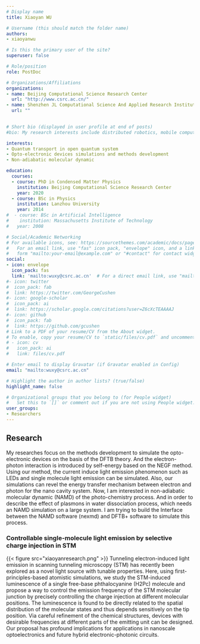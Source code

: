 ```yaml
---
# Display name
title: Xiaoyan WU

# Username (this should match the folder name)
authors:
- xiaoyanwu

# Is this the primary user of the site?
superuser: false

# Role/position
role: PostDoc

# Organizations/Affiliations
organizations:
- name: Beijing Computational Science Research Center
  url: "http://www.csrc.ac.cn/"
- name: Shenzhen JL Computational Science And Applied Research Institute
  url: ""
  

# Short bio (displayed in user profile at end of posts)
#bio: My research interests include distributed robotics, mobile computing and programmable matter.

interests:
- Quantum transport in open quantum system
- Opto-electronic devices simulations and methods development
- Non-adiabatic molecular dynamic

education:
  courses:
  - course: PhD in Condensed Matter Physics
    institution: Beijing Computational Science Research Center
    year: 2020
  - course: BSc in Physics
    institution: Lanzhou University
    year: 2014
#  - course: BSc in Artificial Intelligence
#    institution: Massachusetts Institute of Technology
#   year: 2008

# Social/Academic Networking
# For available icons, see: https://sourcethemes.com/academic/docs/page-builder/#icons
#   For an email link, use "fas" icon pack, "envelope" icon, and a link in the
#   form "mailto:your-email@example.com" or "#contact" for contact widget.
social:
- icon: envelope
  icon_pack: fas
  link: 'mailto:wuxy@csrc.ac.cn'  # For a direct email link, use "mailto:test@example.org".
#- icon: twitter
#  icon_pack: fab
#  link: https://twitter.com/GeorgeCushen
#- icon: google-scholar
#  icon_pack: ai
#  link: https://scholar.google.com/citations?user=Z6cXcTEAAAAJ
#- icon: github
#  icon_pack: fab
#  link: https://github.com/gcushen
# Link to a PDF of your resume/CV from the About widget.
# To enable, copy your resume/CV to `static/files/cv.pdf` and uncomment the lines below.
# - icon: cv
#   icon_pack: ai
#   link: files/cv.pdf

# Enter email to display Gravatar (if Gravatar enabled in Config)
email: "mailto:wuxy@csrc.ac.cn"

# Highlight the author in author lists? (true/false)
highlight_name: false

# Organizational groups that you belong to (for People widget)
#   Set this to `[]` or comment out if you are not using People widget.
user_groups:
- Researchers
---
```


## Research 

My researches focus on the methods development to simulate the opto-electronic devices on the basis of the DFTB theory.  And the electron-photon interaction is introduced by self-energy based on the NEGF method.  Using our method, the current  induce light emission phenomenon such as LEDs and single molecule light emission can be simulated.  Also, our simulations  can revel the energy transfer mechanism between electron and photon for the nano cavity system. Now, I am interested in non-adiabatic molecular dynamic (NAMD)  of the photo-chemistry process. And in order to describe the effect of plasmons in water dissociation process, which needs an NAMD simulation on a large system. I am trying to build the Interface between the NAMD software (nexmd)  and  DFTB+ software to simulate this process.
### Controllable single-molecule light emission by selective charge injection in STM

{{< figure src="xiaoyanresearch.png" >}}
Tunneling electron-induced light emission in scanning tunneling microscopy (STM) has recently been explored as a novel light source with tunable properties. Here, using first-principles-based atomistic simulations, we study the STM-induced luminescence of a single free-base phthalocyanine (H2Pc) molecule and propose a way to control the emission frequency of the STM molecular junction by precisely controlling the charge injection at different molecular positions. The luminescence is found to be directly related to the spatial distribution of the molecular states and thus depends sensitively on the tip position. Via careful refinement of the chemical structures, devices with desirable frequencies at different parts of the emitting unit can be designed. Our proposal has profound implications for applications in nanoscale optoelectronics and future hybrid electronic-photonic circuits.
